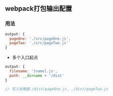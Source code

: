 ## webpack打包输出配置

### 用法

```js
output: {
  pageOne: './src/pageOne.js',
  pageTwo: './src/pageTwo.js'
}
```

* 多个入口起点
```js
output: {
  filename: '[name].js',
  path: __dirname + '/dist'
}

// 写入到硬盘./dist/pageOne.js, ./dist/pageTwo.js
```